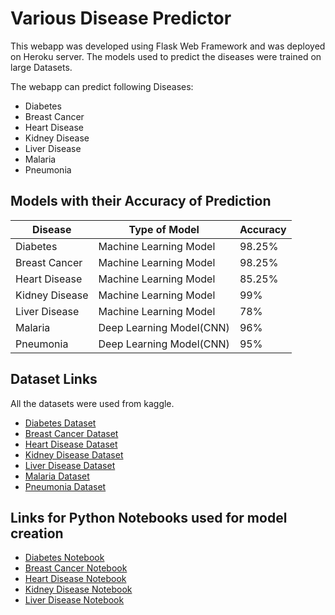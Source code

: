 # Various Disease Predictor

This webapp was developed using Flask Web Framework and was deployed on Heroku server. The models used to predict the diseases were trained on large Datasets. 

The webapp can predict following Diseases:
* Diabetes
* Breast Cancer
* Heart Disease
* Kidney Disease
* Liver Disease
* Malaria
* Pneumonia

## Models with their Accuracy of Prediction
Disease | Type of Model | Accuracy
--- | --- | ---
Diabetes | Machine Learning Model | 98.25%
Breast Cancer | Machine Learning Model | 98.25%
Heart Disease | Machine Learning Model | 85.25%
Kidney Disease | Machine Learning Model | 99%
Liver Disease | Machine Learning Model | 78%
Malaria | Deep Learning Model(CNN) | 96%
Pneumonia | Deep Learning Model(CNN) | 95%

## Dataset Links
All the datasets were used from kaggle.
* [Diabetes Dataset](https://www.kaggle.com/uciml/pima-indians-diabetes-database)
* [Breast Cancer Dataset](https://www.kaggle.com/uciml/breast-cancer-wisconsin-data)
* [Heart Disease Dataset](https://www.kaggle.com/ronitf/heart-disease-uci)
* [Kidney Disease Dataset](https://www.kaggle.com/mansoordaku/ckdisease)
* [Liver Disease Dataset](https://www.kaggle.com/uciml/indian-liver-patient-records)
* [Malaria Dataset](https://www.kaggle.com/iarunava/cell-images-for-detecting-malaria)
* [Pneumonia Dataset](https://www.kaggle.com/paultimothymooney/chest-xray-pneumonia)

## Links for Python Notebooks used for model creation
* [Diabetes Notebook](https://github.com/prishitakapoor/Various-Disease-Peridiction/blob/main/Python%20Notebooks/Diabetes_Prediction.ipynb)
* [Breast Cancer Notebook](https://github.com/prishitakapoor/Various-Disease-Peridiction/blob/main/Python%20Notebooks/Cancer_Prediction.ipynb)
* [Heart Disease Notebook](https://github.com/prishitakapoor/Various-Disease-Peridiction/blob/main/Python%20Notebooks/Heart_Disease_Prediction.ipynb)
* [Kidney Disease Notebook](https://github.com/prishitakapoor/Various-Disease-Peridiction/blob/main/Python%20Notebooks/Kidney_Disease_Prediction.ipynb)
* [Liver Disease Notebook](https://github.com/prishitakapoor/Various-Disease-Peridiction/blob/main/Python%20Notebooks/Liver_Disease_Prediction.ipynb)
